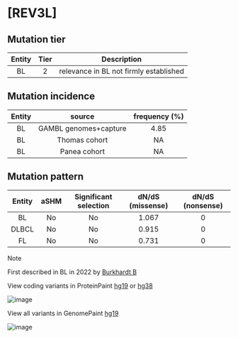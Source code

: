 # [REV3L]

## Mutation tier

|Entity|Tier|Description                           |
|:------:|:----:|--------------------------------------|
|BL    |2   |relevance in BL not firmly established|
## Mutation incidence

|Entity|source               |frequency (%)|
|:------:|:---------------------:|:-------------:|
|BL    |GAMBL genomes+capture|4.85         |
|BL    |Thomas cohort        |  NA         |
|BL    |Panea cohort         |  NA         |

## Mutation pattern

|Entity|aSHM|Significant selection|dN/dS (missense)|dN/dS (nonsense)|
|:------:|:----:|:---------------------:|:----------------:|:----------------:|
|BL    |No  |No                   |1.067           |0               |
|DLBCL |No  |No                   |0.915           |0               |
|FL    |No  |No                   |0.731           |0               |


> [!NOTE]
> First described in BL in 2022 by [Burkhardt B](https://pubmed.ncbi.nlm.nih.gov/35794096)

View coding variants in ProteinPaint [hg19](https://www.bcgsc.ca/downloads/morinlab/GAMBL/test/genes/REV3L_protein.html)  or [hg38](https://www.bcgsc.ca/downloads/morinlab/GAMBL/test/genes/REV3L_protein_hg38.html)

![image](../../images/proteinpaint/REV3L_NM_002912.svg)

View all variants in GenomePaint [hg19](https://www.bcgsc.ca/downloads/morinlab/GAMBL/test/genes/REV3L.html)

![image](../../images/proteinpaint/REV3L.svg)
